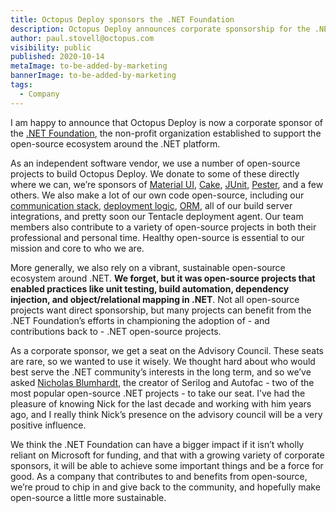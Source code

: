 ```yaml
---
title: Octopus Deploy sponsors the .NET Foundation
description: Octopus Deploy announces corporate sponsorship for the .NET Foundation
author: paul.stovell@octopus.com
visibility: public
published: 2020-10-14
metaImage: to-be-added-by-marketing
bannerImage: to-be-added-by-marketing
tags:
  - Company
---
```


I am happy to announce that Octopus Deploy is now a corporate sponsor of the [.NET Foundation](https://dotnetfoundation.org/), the non-profit organization established to support the open-source ecosystem around the .NET platform. 

As an independent software vendor, we use a number of open-source projects to build Octopus Deploy. We donate to some of these directly where we can, we’re sponsors of [Material UI](https://material-ui.com/), [Cake](https://cakebuild.net/blog/2020/10/octopus-deploy), [JUnit](https://junit.org/), [Pester](https://github.com/pester/Pester), and a few others. We also make a lot of our own code open-source, including our [communication stack](https://github.com/OctopusDeploy/Halibut), [deployment logic](https://github.com/OctopusDeploy/Calamari), [ORM](https://github.com/OctopusDeploy/Nevermore), all of our build server integrations, and pretty soon our Tentacle deployment agent. Our team members also contribute to a variety of open-source projects in both their professional and personal time. Healthy open-source is essential to our mission and core to who we are. 

More generally, we also rely on a vibrant, sustainable open-source ecosystem around .NET. **We forget, but it was open-source projects that enabled practices like unit testing, build automation, dependency injection, and object/relational mapping in .NET**. Not all open-source projects want direct sponsorship, but many projects can benefit from the .NET Foundation’s efforts in championing the adoption of - and contributions back to - .NET open-source projects. 

As a corporate sponsor, we get a seat on the Advisory Council. These seats are rare, so we wanted to use it wisely. We thought hard about who would best serve the .NET community’s interests in the long term, and so we’ve asked [Nicholas Blumhardt](https://nblumhardt.com/), the creator of Serilog and Autofac - two of the most popular open-source .NET projects - to take our seat.  I’ve had the pleasure of knowing Nick for the last decade and working with him years ago, and I really think Nick’s presence on the advisory council will be a very positive influence. 

We think the .NET Foundation can have a bigger impact if it isn’t wholly reliant on Microsoft for funding, and that with a growing variety of corporate sponsors, it will be able to achieve some important things and be a force for good. As a company that contributes to and benefits from open-source, we’re proud to chip in and give back to the community, and hopefully make open-source a little more sustainable. 
